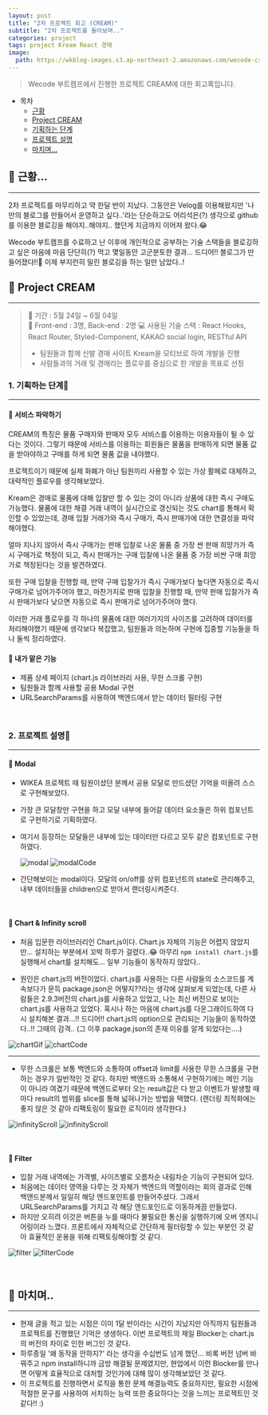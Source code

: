 ```yaml
---
layout: post
title: "2차 프로젝트 회고 (CREAM)"
subtitle: "2차 프로젝트를 돌아보며.."
categories: project
tags: project Kream React 경매
image:
  path: https://wkblog-images.s3.ap-northeast-2.amazonaws.com/wecode-cream/2021-07-24-project-review-cream-Cover.png
---
```


> Wecode 부트캠프에서 진행한 프로젝트 CREAM에 대한 회고록입니다.

<!--more-->

- 목차
  - [근황](#-근황)
  - [Project CREAM](#-project-cream)
  - [기획하는 단계](#1-기획하는-단계)
  - [프로젝트 설명](#2-프로젝트-설명)
  - [마치며...](#-마치며)

## 📌 근황...

---

2차 프로젝트를 마무리하고 약 한달 반이 지났다. 그동안은 Velog를 이용해왔지만 '나만의 블로그를 만들어서 운영하고 싶다..'라는 단순하고도 어리석은(?) 생각으로 github를 이용한 블로깅을 해야지..해야지.. 했던게 지금까지 이어져 왔다.😂

Wecode 부트캠프를 수료하고 난 이후에 개인적으로 공부하는 기술 스택들을 블로깅하고 싶은 마음에 마음 단단히(?) 먹고 몇일동안 고군분토한 결과... 드디어!! 블로그가 만들어졌다!!🎉
이제 부지런히 밀린 블로깅을 하는 일만 남았다..!

## 📌 Project CREAM

---

> 🚌 기간 : 5월 24일 ~ 6월 04일 <br>
> 👥 Front-end : 3명, Back-end : 2명
> 💻 사용된 기술 스택 : React Hooks, React Router, Styled-Component, KAKAO social login, RESTful API
>
> - 팀원들과 함께 신발 경매 사이트 Kream을 모티브로 하여 개발을 진행 <br>
> - 사람들과의 거래 및 경매라는 플로우를 중심으로 한 개발을 목표로 선정

### 1. 기획하는 단계🚶

---

#### 🌱 서비스 파악하기

CREAM의 특징은 물품 구매자와 판매자 모두 서비스를 이용하는 이용자들이 될 수 있다는 것이다. 그렇기 때문에 서비스를 이용하는 회원들은 물품을 판매하게 되면 물품 값을 받아야하고 구매를 하게 되면 물품 값을 내야했다.

프로젝트이기 때문에 실제 화폐가 아닌 팀원끼리 사용할 수 있는 가상 활페로 대체하고, 대략적인 플로우를 생각해보았다.

Kream은 경매로 물품에 대해 입찰만 할 수 있는 것이 아니라 상품에 대한 즉시 구매도 가능했다.
물품에 대한 채결 거래 내역이 실시간으로 갱신되는 것도 chart를 통해서 확인할 수 있었는데, 경매 입찰 거래가와 즉시 구매가, 즉시 판매가에 대한 연결성을 파악해야했다.

얼마 지나지 않아서 즉시 구매가는 판매 입찰로 나온 물품 중 가장 싼 판매 희망가가 즉시 구매가로 책정이 되고, 즉시 판매가는 구매 입찰에 나온 물품 중 가장 비싼 구매 희망가로 책정된다는 것을 발견하였다.

또한 구매 입찰을 진행할 때, 만약 구매 입찰가가 즉시 구매가보다 높다면 자동으로 즉시 구매가로 넘어가주어야 했고, 마찬가지로 판매 입찰을 진행할 때, 만약 판매 입찰가가 즉시 판매가보다 낮으면 자동으로 즉시 판매가로 넘어가주어야 했다.

이러한 거래 플로우를 각 하나의 물품에 대한 여러가지의 사이즈를 고려하여 데이터를 처리해야했기 때문에 생각보다 복잡했고, 팀원들과 의논하며 구현에 집중할 기능들을 하나 둘씩 정리하였다.

#### 🌱 내가 맡은 기능

- 제품 상세 페이지 (chart.js 라이브러리 사용, 무한 스크롤 구현)
- 팀원들과 함께 사용할 공용 Modal 구현
- URLSearchParams를 사용하여 백엔드에서 받는 데이터 필터링 구현

<br>

### 2. 프로젝트 설명🙈

---

#### 🌱 Modal

- WIKEA 프로젝트 때 팀원이셨던 분께서 공용 모달로 만드셨던 기억을 떠올려 스스로 구현해보았다.
- 가장 큰 모달창만 구현을 하고 모달 내부에 들어갈 데이터 요소들은 하위 컴포넌트로 구현하기로 기획하였다.
- 여기서 등장하는 모달들은 내부에 있는 데이터만 다르고 모두 같은 컴포넌트로 구현하였다.

  ![modal](https://wkblog-images.s3.ap-northeast-2.amazonaws.com/wecode-cream/2021-07-24-cream-modal.gif)
  ![modalCode](https://wkblog-images.s3.ap-northeast-2.amazonaws.com/wecode-cream/2021-07-24-cream-modalCode.png)

- 간단해보이는 modal이다. 모달의 on/off를 상위 컴포넌트의 state로 관리해주고, 내부 데이터들을 children으로 받아서 랜더링시켜준다.

<br>

#### 🌱 Chart & Infinity scroll

- 처음 입문한 라이브러리인 Chart.js이다. Chart.js 자체의 기능은 어렵지 않았지만... 설치하는 부분에서 꼬박 하루가 걸렸다..😂 아무리 `npm install chart.js`를 실행해서 chart를 설치해도... 일부 기능들이 동작하지 않았다..

- 원인은 chart.js의 버전이었다. chart.js를 사용하는 다른 사람들의 소스코드를 계속보다가 문득 package.json은 어떻지??라는 생각에 살펴보게 되었는데, 다른 사람들은 2.9.3버전의 chart.js를 사용하고 있었고, 나는 최신 버전으로 보이는 chart.js를 사용하고 있었다. 혹시나 하는 마음에 chart.js를 다운그래이드하여 다시 설치해본 결과...!! 드디어!! chart.js의 option으로 관리되는 기능들이 동작하였다..!! 그때의 감격.. (그 이후 package.json의 존재 이유를 알게 되었다는....)

![chartGif](https://wkblog-images.s3.ap-northeast-2.amazonaws.com/wecode-cream/2021-07-24-cream-chart.gif)
![chartCode](https://wkblog-images.s3.ap-northeast-2.amazonaws.com/wecode-cream/2021-07-24-cream-chartCode.png)

---

- 무한 스크롤은 보통 백엔드와 소통하여 offset과 limit를 사용한 무한 스크롤을 구현하는 경우가 일반적인 것 같다. 하지만 백앤드와 소통해서 구현하기에는 메인 기능이 아니라 여겼기 때문에 백엔드로부터 오는 result값은 다 받고 이벤트가 발생할 때마다 result의 범위를 slice를 통해 넓혀나가는 방법을 택했다. (랜더링 최적화에는 좋지 않은 것 같아 리팩토링이 필요한 로직이라 생각한다.)

![infinityScroll](https://wkblog-images.s3.ap-northeast-2.amazonaws.com/wecode-cream/2021-07-24-cream-infinity1.png)
![infinityScroll](https://wkblog-images.s3.ap-northeast-2.amazonaws.com/wecode-cream/2021-07-24-cream-infinity2.png)

<br>

#### 🌱 Filter

- 입찰 거래 내역에는 가격별, 사이즈별로 오름차순 내림차순 기능이 구현되어 있다.
- 처음에는 데이터 영역을 다루는 것 자체가 백엔드의 역할이라는 회의 결과로 인해 백앤드분께서 일일히 해당 엔드포인트를 만들어주셨다. 그래서 URLSearchParams를 가지고 각 해당 엔드포인드로 이동하게끔 만들었다.
- 하지만 오히려 이것은 버튼을 누를 때마다 불필요한 통신을 실행하기에 오버 엔지니어링이라 느꼈다. 프론트에서 자체적으로 간단하게 필터링할 수 있는 부분인 것 같아 효율적인 운용을 위해 리팩토링해야할 것 같다.

![filter](https://wkblog-images.s3.ap-northeast-2.amazonaws.com/wecode-cream/2021-07-24-cream-filter.gif)
![filterCode](https://wkblog-images.s3.ap-northeast-2.amazonaws.com/wecode-cream/2021-07-24-cream-filterCode.png)

<br>

## 📌 마치며..

---

- 현재 글을 적고 있는 시점은 이미 1달 반이라는 시간이 지났지만 아직까지 팀원들과 프로젝트를 진행했던 기억은 생생하다. 이번 프로젝트의 제일 Blocker는 chart.js의 버전의 차이로 인한 버그인 것 같다.
- 하루종일 '왜 동작을 안하지?' 라는 생각을 수십번도 넘게 했던... 비록 버전 넘버 바꿔주고 npm install하니까 금방 해결될 문제였지만, 현업에서 이런 Blocker를 만나면 어떻게 효율적으로 대처할 것인가에 대해 많이 생각해보았던 것 같다.
- 이 프로젝트를 진행하면서 로직을 통한 문제 해결능력도 중요하지만, 필요한 시점에 적절한 문구를 사용하여 서치하는 능력 또한 중요하다는 것을 느끼는 프로젝트인 것 같다!! :)
